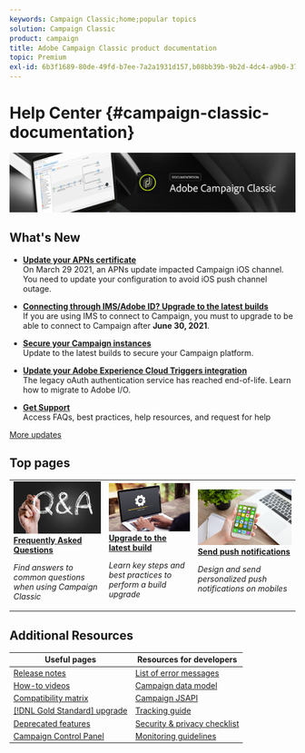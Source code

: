 ```yaml
---
keywords: Campaign Classic;home;popular topics
solution: Campaign Classic
product: campaign
title: Adobe Campaign Classic product documentation
topic: Premium
exl-id: 6b3f1689-80de-49fd-b7ee-7a2a1931d157,b08bb39b-9b2d-4dc4-a9b0-37010e9db4f7
---
```

# Help Center {#campaign-classic-documentation}

![](platform/using/assets/do-not-localize/banner_acc_doc.jpg) 

## What's New

* **[Update your APNs certificate](technotes/ios-certificate-update.md)**<br/> On March 29 2021, an APNs update impacted Campaign iOS channel. You need to update your configuration to avoid iOS push channel outage.

* **[Connecting through IMS/Adobe ID? Upgrade to the latest builds](integrations/using/about-adobe-id.md)**<br/> If you are using IMS to connect to Campaign, you must to upgrade to be able to connect to Campaign after **June 30, 2021**.

* **[Secure your Campaign instances](technotes/acc-config-updates.md)**<br/> Update to the latest builds to secure your Campaign platform.

* **[Update your Adobe Experience Cloud Triggers integration](integrations/using/configuring-adobe-io.md)**<br/> The legacy oAuth authentication service has reached end-of-life. Learn how to migrate to Adobe I/O.

* **[Get Support](support.md)**<br/> Access FAQs, best practices, help resources, and request for help

[More updates](rn/using/documentation-updates.md)

## Top pages

<table style="table-layout:fixed">
<tr>
  <td>
    <a href="platform/using/common-questions.md">
      <img alt="FAQ" src="platform/using/assets/FAQ.png"/>
    </a>
    <div>
      <a href="platform/using/common-questions.md">
    <strong>Frequently Asked Questions</strong>
    </a>
    </div>
    <p>
    <em>Find answers to common questions when using Campaign Classic</em>
    <p>
  </td>
   <td>
    <a href="production/using/build-upgrade.md">
      <img alt="Build Upgrade" src="platform/using/assets/upgrade.png" />
    </a>
    <div>
      <a href="production/using/build-upgrade.md">
    <strong>Upgrade to the latest build</strong>
    </a>
    </div>
    <p>
    <em>Learn key steps and best practices to perform a build upgrade</em>
    <p>
  </td>
  <td>
    <a href="delivery/using/creating-notifications.md">
       <img alt="Push notifications" src="platform/using/assets/push.png" />
    </a>
    <div>
       <a href="delivery/using/creating-notifications.md">
    <strong>Send push notifications</strong>
    </a>
    </div>
    <p>
    <em>Design and send personalized push notifications on mobiles</em>
    <p>
  </td>
</tr>
</table>

## Additional Resources

| Useful pages | Resources for developers |
|---|---|
| [Release notes](rn/using/latest-release.md) | [List of error messages](https://docs.adobe.com/content/help/en/campaign-classic/technicalresources/error_messages/error_codes.html) |
| [How-to videos](https://experienceleague.adobe.com/docs/campaign-classic-learn/tutorials/overview.html) | [Campaign data model](configuration/using/about-data-model.md)|
| [Compatibility matrix](rn/using/compatibility-matrix.md) | [Campaign JSAPI](https://docs.adobe.com/content/help/en/campaign-classic/technicalresources/api/p-1.html) |
| [[!DNL Gold Standard] upgrade](rn/using/gs-overview.md) | [Tracking guide](https://helpx.adobe.com/campaign/kb/acc-tracking.html) |
| [Deprecated features](rn/using/deprecated-features.md) | [Security & privacy checklist](https://helpx.adobe.com/campaign/kb/acc-security.html) |
| [Campaign Control Panel](https://experienceleague.adobe.com/docs/control-panel/using/control-panel-home.html) | [Monitoring guidelines](production/using/monitoring-guidelines.md) |
